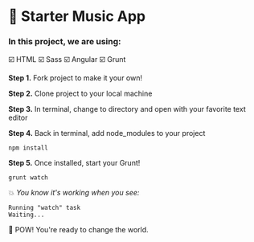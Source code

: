 # :musical_note: Starter Music App

### In this project, we are using:
:ballot_box_with_check: HTML :ballot_box_with_check: Sass :ballot_box_with_check: Angular :ballot_box_with_check: Grunt

**Step 1.** Fork project to make it your own!

**Step 2.** Clone project to your local machine

**Step 3.** In terminal, change to directory and open with your favorite text editor

**Step 4.** Back in terminal, add node_modules to your project

  ```terminal
  npm install
  ```

**Step 5.** Once installed, start your Grunt!

  ```terminal
  grunt watch
  ```

  :boom: *You know it's working when you see:*

  ```terminal
  Running "watch" task
  Waiting...
  ```

  :facepunch: POW! You're ready to change the world.
